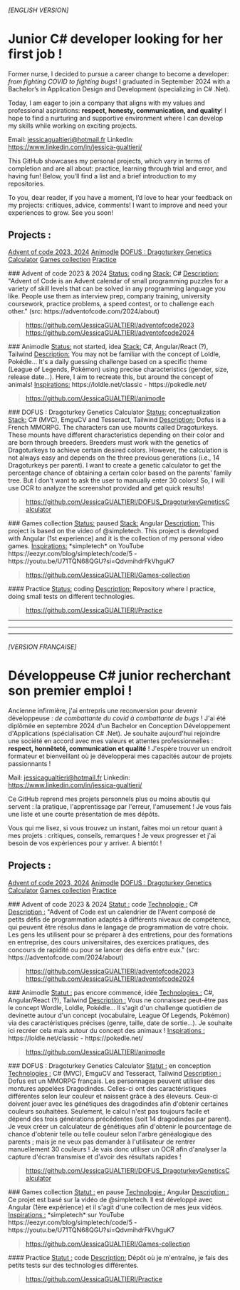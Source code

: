 ###### [ENGLISH VERSION]
# Junior C# developer looking for her first job !
Former nurse, I decided to pursue a career change to become a developer: *from fighting COVID to fighting bugs*! I graduated in September 2024 with a Bachelor’s in Application Design and Development (specializing in C# .Net).

Today, I am eager to join a company that aligns with my values and professional aspirations: **respect, honesty, communication, and quality**! I hope to find a nurturing and supportive environment where I can develop my skills while working on exciting projects.

Email: jessicagualtieri@hotmail.fr
LinkedIn: https://www.linkedin.com/in/jessica-gualtieri/

This GitHub showcases my personal projects, which vary in terms of completion and are all about: practice, learning through trial and error, and having fun! Below, you’ll find a list and a brief introduction to my repositories.

To you, dear reader, if you have a moment, I’d love to hear your feedback on my projects: critiques, advice, comments! I want to improve and need your experiences to grow. See you soon!

## Projects :
[Advent of code 2023, 2024](#ENAdventOfCode)
[Animodle](#ENAnimodle)
[DOFUS : Dragoturkey Genetics Calculator](#ENDragoturkeyGeneticsCalculator)
[Games collection](#ENGamesCollection)
[Practice](#ENPractice)

<div id='ENAdventOfCode'/> 
### Advent of code 2023 & 2024 
<ins>Status:</ins> coding
<ins>Stack:</ins> C#
<ins>Description:</ins> "Advent of Code is an Advent calendar of small programming puzzles for a variety of skill levels that can be solved in any programming language you like. People use them as interview prep, company training, university coursework, practice problems, a speed contest, or to challenge each other." (src: https://adventofcode.com/2024/about)

> https://github.com/JessicaGUALTIERI/adventofcode2023
> https://github.com/JessicaGUALTIERI/adventofcode2024

<div id='ENAnimodle'/> 
### Animodle
<ins>Status:</ins> not started, idea
<ins>Stack:</ins> C#, Angular/React (?), Tailwind
<ins>Description:</ins> You may not be familiar with the concept of Loldle, Pokédle... It's a daily guessing challenge based on a specific theme (League of Legends, Pokémon) using precise characteristics (gender, size, release date...). Here, I aim to recreate this, but around the concept of animals!
<ins>Inspirations:</ins> https://loldle.net/classic - https://pokedle.net/

> https://github.com/JessicaGUALTIERI/animodle

<div id='ENDragoturkeyGeneticsCalculator'/> 
### DOFUS : Dragoturkey Genetics Calculator
<ins>Status:</ins> conceptualization
<ins>Stack:</ins> C# (MVC), EmguCV and Tesseract, Tailwind
<ins>Description:</ins> Dofus is a French MMORPG. The characters can use mounts called Dragoturkeys. These mounts have different characteristics depending on their color and are born through breeders. Breeders must work with the genetics of Dragoturkeys to achieve certain desired colors. However, the calculation is not always easy and depends on the three previous generations (i.e., 14 Dragoturkeys per parent). I want to create a genetic calculator to get the percentage chance of obtaining a certain color based on the parents' family tree. But I don't want to ask the user to manually enter 30 colors! So, I will use OCR to analyze the screenshot provided and get quick results!

> https://github.com/JessicaGUALTIERI/DOFUS_DragoturkeyGeneticsCalculator

<div id='ENGamesCollection'/> 
### Games collection
<ins>Status:</ins> paused
<ins>Stack:</ins> Angular
<ins>Description:</ins> This project is based on the video of @simpletech. This project is developed with Angular (1st experience) and it is the collection of my personal video games.
<ins>Inspirations:</ins> *simpletech* on YouTube https://eezyr.com/blog/simpletech/code/5 - https://youtu.be/U71TQN68QGU?si=QdvmihdrFkVhguK7

> https://github.com/JessicaGUALTIERI/Games-collection

<div id='ENPractice'/> 
#### Practice
<ins>Status:</ins> coding
<ins>Description:</ins> Repository where I practice, doing small tests on different technologies.

> https://github.com/JessicaGUALTIERI/Practice

------------


------------


------------
###### [VERSION FRANÇAISE]
# Développeuse C# junior recherchant son premier emploi !
Ancienne infirmière, j'ai entrepris une reconversion pour devenir développeuse : *de combattante du covid à combattante de bugs* ! J'ai été diplômée en septembre 2024 d'un Bachelor en Conception Développement d'Applications (spécialisation C# .Net). Je souhaite aujourd'hui rejoindre une société en accord avec mes valeurs et attentes professionnelles : **respect, honnêteté, communication et qualité** ! J'espère trouver un endroit formateur et bienveillant où je développerai mes capacités autour de projets passionnants !

Mail: jessicagualtieri@hotmail.fr
Linkedin: https://www.linkedin.com/in/jessica-gualtieri/

Ce GitHub reprend mes projets personnels plus ou moins aboutis qui servent : la pratique, l'apprentissage par l'erreur, l'amusement ! Je vous fais une liste et une courte présentation de mes dépôts.

Vous qui me lisez, si vous trouvez un instant, faites moi un retour quant à mes projets : critiques, conseils, remarques ! Je veux progresser et j'ai besoin de vos expériences pour y arriver. A bientôt !

## Projects :
[Advent of code 2023, 2024](#FRAdventOfCode)
[Animodle](#FRAnimodle)
[DOFUS : Dragoturkey Genetics Calculator](#FRDragoturkeyGeneticsCalculator)
[Games collection](#FRGamesCollection)
[Practice](#FRPractice)

<div id='FRAdventOfCode'/> 
### Advent of code 2023 & 2024 
<ins>Statut :</ins> code
<ins>Technologie :</ins> C#
<ins>Description :</ins> "Advent of Code est un calendrier de l'Avent composé de petits défis de programmation adaptés à différents niveaux de compétence, qui peuvent être résolus dans le langage de programmation de votre choix. Les gens les utilisent pour se préparer à des entretiens, pour des formations en entreprise, des cours universitaires, des exercices pratiques, des concours de rapidité ou pour se lancer des défis entre eux." (src: https://adventofcode.com/2024/about)

> https://github.com/JessicaGUALTIERI/adventofcode2023
> https://github.com/JessicaGUALTIERI/adventofcode2024

<div id='FRAnimodle'/> 
### Animodle
<ins>Statut :</ins> pas encore commencé, idée
<ins>Technologies :</ins> C#, Angular/React (?), Tailwind
<ins>Description :</ins> Vous ne connaissez peut-être pas le concept Wordle, Loldle, Pokédle... Il s'agit d'un challenge quotidien de devinette autour d'un concept (vocabulaire, League Of Legends, Pokémon) via des caractéristiques précises (genre, taille, date de sortie...). Je souhaite ici recréer cela mais autour du concept des animaux !
<ins>Inspirations :</ins> https://loldle.net/classic - https://pokedle.net/

> https://github.com/JessicaGUALTIERI/animodle

<div id='FRDragoturkeyGeneticsCalculator'/> 
### DOFUS : Dragoturkey Genetics Calculator
<ins>Statut :</ins> en conception
<ins>Technologies :</ins> C# (MVC), EmguCV and Tesseract, Tailwind
<ins>Description :</ins> Dofus est un MMORPG français. Les personnages peuvent utiliser des montures appelées Dragodindes. Celles-ci ont des caractéristiques différentes selon leur couleur et naissent grâce à des éleveurs. Ceux-ci doivent jouer avec les génétiques des dragodindes afin d'obtenir certaines couleurs souhaitées. Seulement, le calcul n'est pas toujours facile et dépend des trois générations précédentes (soit 14 dragodindes par parent). Je veux créer un calculateur de génétiques afin d'obtenir le pourcentage de chance d'obtenir telle ou telle couleur selon l'arbre généalogique des parents ; mais je ne veux pas demander à l'utilisateur de rentrer manuellement 30 couleurs ! Je vais donc utiliser un OCR afin d'analyser la capture d'écran transmise et d'avoir des résultats rapides !

> https://github.com/JessicaGUALTIERI/DOFUS_DragoturkeyGeneticsCalculator

<div id='FRGamesCollection'/> 
### Games collection
<ins>Statut :</ins> en pause
<ins>Technologie :</ins> Angular
<ins>Description :</ins> Ce projet est basé sur la vidéo de @simpletech. Il est développé avec Angular (1ère expérience) et il s'agit d'une collection de mes jeux vidéos.
<ins>Inspirations :</ins> *simpletech* sur YouTube https://eezyr.com/blog/simpletech/code/5 - https://youtu.be/U71TQN68QGU?si=QdvmihdrFkVhguK7

> https://github.com/JessicaGUALTIERI/Games-collection

<div id='FRPractice'/> 
#### Practice
<ins>Statut :</ins> code
<ins>Description:</ins> Dépôt où je m'entraîne, je fais des petits tests sur des technologies différentes.

> https://github.com/JessicaGUALTIERI/Practice
